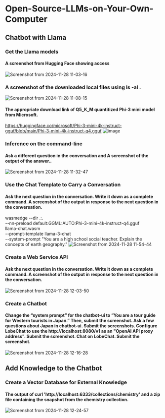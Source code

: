 # Open-Source-LLMs-on-Your-Own-Computer
## Chatbot with Llama 
### Get the Llama models
#### A screenshot from Hugging Face showing access
![Screenshot from 2024-11-28 11-03-16](https://github.com/user-attachments/assets/47d495e7-e0f2-4f32-b4cf-005e1ffade07)
### A screenshot of the downloaded local files using ls -al .
![Screenshot from 2024-11-28 11-08-15](https://github.com/user-attachments/assets/32917b03-40ee-40fa-a19f-04d2797a68db)
#### The appropriate download link of Q5_K_M quantitized Phi-3 mini model from Microsoft.
https://huggingface.co/microsoft/Phi-3-mini-4k-instruct-gguf/blob/main/Phi-3-mini-4k-instruct-q4.gguf
![image](https://github.com/user-attachments/assets/bbb9fdc9-c32d-4525-879d-fb4d0a85d380)
### Inference on the command-line
#### Ask a different question in the conversation and A screenshot of the output of the answer..
![Screenshot from 2024-11-28 11-32-47](https://github.com/user-attachments/assets/77f0b13f-0314-4df2-9b9a-76bd5d1b5476)
### Use the Chat Template to Carry a Conversation
#### Ask the next question in the conversation. Write it down as a complete command. A screenshot of the output in response to the next question in the conversation. 
wasmedge --dir .:. \
  --nn-preload default:GGML:AUTO:Phi-3-mini-4k-instruct-q4.gguf \
  llama-chat.wasm \
  --prompt-template llama-3-chat \
  --system-prompt "You are a high school social teacher. Explain the concepts of earth geography."
![Screenshot from 2024-11-28 11-54-44](https://github.com/user-attachments/assets/103b9df3-e925-4f5c-9b69-e1256239c5c2)
### Create a Web Service API
#### Ask the next question in the conversation. Write it down as a complete command. A screenshot of the output in response to the next question in the conversation.
![Screenshot from 2024-11-28 12-03-50](https://github.com/user-attachments/assets/043b3b2c-85a2-421a-8c53-5301c0b4c0bd)
### Create a Chatbot
#### Change the “system prompt” for the chatbot-ui to “You are a tour guide for Western tourists in Japan.” Then, submit the screenshot. Ask a few questions about Japan in chatbot-ui. Submit the screenshots. Configure LobeChat to use the http://localhost:8080/v1 as an "OpenAI API proxy address". Submit the screenshot. Chat on LobeChat. Submit the screenshot.
![Screenshot from 2024-11-28 12-16-28](https://github.com/user-attachments/assets/12941a2e-948b-44ae-94e2-c8f0bd6f587f)
## Add Knowledge to the Chatbot
### Create a Vector Database for External Knowledge
#### The output of curl 'http://localhost:6333/collections/chemistry' and a zip file containing the snapshot from the chemistry collection.
![Screenshot from 2024-11-28 12-24-57](https://github.com/user-attachments/assets/df055a9d-a390-40ff-80d5-5d92865f25ba)
